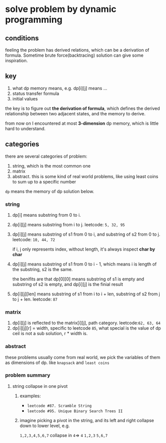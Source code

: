 # solve problem by dynamic programming

## conditions

feeling the problem has derived relations, which can be a derivation of formula. Sometime brute force(backtracing) solution can give some inspiration.

## key

1. what dp memory means, e.g. dp[i][j] means ...
2. status transfer formula
3. initial values

the key is to figure out **the derivation of formula**, which defines the derived relationship between two adjacent states, and the memory to derive.

from now on I encountered at most **3-dimension** dp memory, which is little hard to understand.

## categories

there are several categories of problem:

1. string, which is the most common one
2. matrix
3. abstract. this is some kind of real world problems, like using least coins to sum up to a specific number

`dp` means the memory of dp solution below.

### string

1. dp[i] means substring from 0 to i.
2. dp[i][j] means substring from i to j. leetcode: `5, 32, 95` 
3. dp[i][j] means substring of s1 from 0 to i, and substring of s2 from 0 to j. leetcode: `10, 44, 72`
    
    if i, j only represents index, without length, it's always inspect **char by char**
4. dp[i][j] means substring of s1 from 0 to i - 1, which means i is length of the substring, s2 is the same.
    
    the benifits are that dp[0][0] means substring of s1 is empty and substring of s2 is empty, and dp[i][j] is the finial result
5. dp[i][j][len] means substring of s1 from i to i + len, substring of s2 from j to j + len. leetcode: `87`

### matrix

1. dp[i][j] is reflected to the matrix[i][j], path category. leetcode:`62, 63, 64`
2. dp[i][j][r] = width, specific to leetcode `85`, what special is the value of dp ceil is not a sub solution, r * width is.

### abstract

these problems usually come from real world, we pick the variables of them as dimensions of dp. like `knapsack` and `least coins`

### problem summary

1. string collapse in one pivot
    1. examples:
        - `leetcode #87. Scramble String`
        - `leetcode #95. Unique Binary Search Trees II`
    2. imagine picking a pivot in the string, and its left and right collapse down to lower level, e.g.

        `1,2,3,4,5,6,7` collapse in `4`=>
                `4`
          `1,2,3`  `5,6,7`